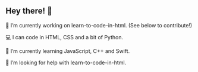 ## Hey there! 👋
🔭 I’m currently working on learn-to-code-in-html. (See below to contribute!)

💻 I can code in HTML, CSS and a bit of Python.

🌱 I’m currently learning JavaScript, C++ and Swift.

🤔 I’m looking for help with learn-to-code-in-html.
<!--
**JereNwa/JereNwa** is a ✨ _special_ ✨ repository because its `README.md` (this file) appears on your GitHub profile.

Here are some ideas to get you started:

- 🔭 I’m currently working on ...
- 🌱 I’m currently learning ...
- 👯 I’m looking to collaborate on ...
- 🤔 I’m looking for help with ...
- 💬 Ask me about ...
- 📫 How to reach me: ...
- 😄 Pronouns: ...
- ⚡ Fun fact: ...
-->

